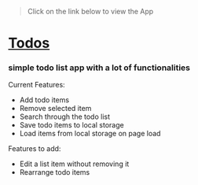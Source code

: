 > Click on the link below to view the App

# [Todos](https://github.com/dehanz13/vanilla-js-projects/todos)
### simple todo list app with a lot of functionalities

Current Features:
* Add todo items
* Remove selected item
* Search through the todo list
* Save todo items to local storage
* Load items from local storage on page load

Features to add:
* Edit a list item without removing it
* Rearrange todo items
